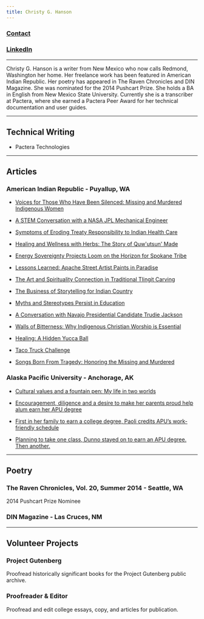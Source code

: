 ```yaml
---
title: Christy G. Hanson
---                                   
```

### [Contact](mailto:chrsthnsn@gmail.com)
### [LinkedIn](https://www.linkedin.com/in/christyghanson/)
---

Christy G. Hanson is a writer from New Mexico who now calls Redmond, Washington her home.
Her freelance work has been featured in American Indian Republic. Her poetry has appeared in The Raven Chronicles
and DIN Magazine. She was nominated for the 2014 Pushcart Prize. She holds a BA in English from New Mexico State University.
Currently she is a transcriber at Pactera, where she earned a Pactera Peer Award for her technical documentation and user guides.

---
## Technical Writing

* Pactera Technologies

---
## Articles

### American Indian Republic - Puyallup, WA 

* [Voices for Those Who Have Been Silenced: Missing and Murdered Indigenous Women](https://americanindianrepublic.com/voices-for-those-who-have-been-silenced-missing-and-murdered-indigenous-women/)

* [A STEM Conversation with a NASA JPL Mechanical Engineer](https://americanindianrepublic.com/a-stem-conversation-with-a-nasa-jpl-mechanical-engineer/)

* [Symptoms of Eroding Treaty Responsibility to Indian Health Care](https://americanindianrepublic.com/symptoms-of-eroding-treaty-responsibility-to-indian-health-care/)

* [Healing and Wellness with Herbs: The Story of Quw'utsun' Made](https://americanindianrepublic.com/healing-and-wellness-with-herbs-the-story-of-quwutsun-made/)

* [Energy Sovereignty Projects Loom on the Horizon for Spokane Tribe](https://americanindianrepublic.com/energy-sovereignty-projects-loom-on-the-horizon-for-spokane-tribe/)

* [Lessons Learned: Apache Street Artist Paints in Paradise](https://americanindianrepublic.com/lessons-learned-apache-street-artist-paints-in-paradise/)

* [The Art and Spirituality Connection in Traditional Tlingit Carving](https://americanindianrepublic.com/the-art-and-spirituality-connection-in-traditional-tlingit-carving/)

* [The Business of Storytelling for Indian Country](https://americanindianrepublic.com/the-business-of-storytelling-for-indian-country/)

* [Myths and Stereotypes Persist in Education](https://americanindianrepublic.com/myths-and-stereotypes-persist-in-education/)

* [A Conversation with Navajo Presidential Candidate Trudie Jackson](https://americanindianrepublic.com/a-conversation-with-navajo-presidential-candidate-trudie-jackson/)

* [Walls of Bitterness: Why Indigenous Christian Worship is Essential](https://americanindianrepublic.com/walls-of-bitterness-why-indigenous-christian-worship-is-essential/)

* [Healing: A Hidden Yucca Ball](https://americanindianrepublic.com/healing-a-hidden-yucca-ball/)

* [Taco Truck Challenge](https://americanindianrepublic.com/taco-truck-challenge/)

* [Songs Born From Tragedy: Honoring the Missing and Murdered](https://americanindianrepublic.com/songs-born-from-tragedy-honoring-the-missing-and-murdered/)

### Alaska Pacific University - Anchorage, AK

* [Cultural values and a fountain pen: My life in two worlds](https://www.alaskapacific.edu/cultural-values-fountain-pen-my-life-two-worlds/)

* [Encouragement, diligence and a desire to make her parents proud help alum earn her APU degree](https://www.alaskapacific.edu/stories/encouragement-diligence-and-a-desire-to-make-her-parents-proud-help-alum-earn-her-apu-degree/)

* [First in her family to earn a college degree, Paoli credits APU’s work-friendly schedule](https://www.alaskapacific.edu/stories/first-in-her-family-to-earn-a-college-degree-paoli-credits-apus-work-friendly-schedule/)

* [Planning to take one class, Dunno stayed on to earn an APU degree. Then another.](https://www.alaskapacific.edu/stories/planning-to-take-one-class-dunno-stayed-on-to-earn-an-apu-degree-then-another/)

---
## Poetry

### The Raven Chronicles, Vol. 20, Summer 2014 - Seattle, WA

2014 Pushcart Prize Nominee

### DIN Magazine - Las Cruces, NM

---
## Volunteer Projects

### Project Gutenberg

Proofread historically significant books for the Project Gutenberg public archive.

### Proofreader & Editor

Proofread and edit college essays, copy, and articles for publication.
